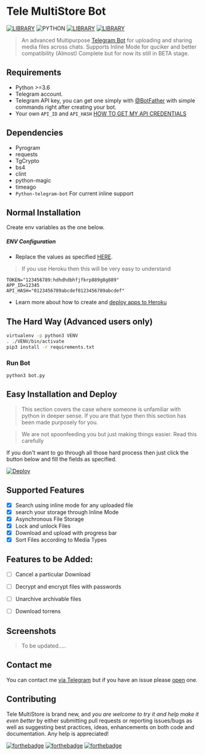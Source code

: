 
# Tele MultiStore Bot
[![LIBRARY](https://img.shields.io/badge/Advanced%20Multipurpose%20Telegram%20Store%20Bot-V0.05-red.svg)](https://docs.pyrogram.org)
![PYTHON](https://img.shields.io/badge/Python-%3E%3D3.5-8892bf.svg) [![LIBRARY](https://img.shields.io/badge/Telegram-Group-blue.svg)](https://telegram.me/bfas237botdevs) [![LIBRARY](https://img.shields.io/badge/IRC-Channel-36ade1.svg)](https://telegram.me/https://webchat.freenode.net/?channels=##bfas237bots)



> An advanced Multipurpose [Telegram Bot](http://t.me/TeleMultiStoreBot) for uploading and sharing media files across chats. 
> Supports Inline Mode for quciker and better compatibility
> (Almost) Complete but for now its still in BETA stage.

Requirements
---------

* Python >=3.6
* Telegram account.
* Telegram API key, you can get one simply with [@BotFather](https://core.telegram.org/bots#botfather) with simple commands right after creating your bot.
* Your own `API_ID` and `API_HASH` [HOW TO GET MY API CREDENTIALS](https://docs.pyrogram.org)


Dependencies
---------
- Pyrogram 
- requests
- TgCrypto
- bs4
- clint
- python-magic
- timeago
- `Python-telegram-bot` For current inline support


Normal Installation
---------

Create env variables as the one below.

##### ENV Configuration

* Replace the values as specified [HERE](https://docs.pyrogram.org).

> If you use Heroku then this will be very easy to understand

```
TOKEN="123456789:hdhdhdbhfjfkrp889g8g889"
APP_ID=12345
API_HASH="0123456789abcdef0123456789abcdef"

```

* Learn more about how to create and [deploy apps to Heroku](https://devcenter.heroku.com/articles/git#for-a-new-heroku-app)


The Hard Way (Advanced users only)
---------

```sh
virtualenv -p python3 VENV
. ./VENV/bin/activate
pip3 install -r requirements.txt
```


### Run Bot

```
python3 bot.py

```


Easy Installation and Deploy
---------

> This section covers the case where someone is unfamiliar with python in deeper sense. If you are that type then this section has been made purposely for you.

> We are not spoonfeeding you but just making things easier. Read this carefully


If you don't want to go through all those hard process then just click the button below and fill the fields as specified.

[![Deploy](https://www.herokucdn.com/deploy/button.svg)](https://heroku.com/deploy?template=https://github.com/monu875/TeleMultiStorebot/tree/glitch)


## Supported Features 


- [x] Search using inline mode for any uploaded file
- [x] search your storage through Inline Mode
- [x] Asynchronous File Storage
- [x] Lock and unlock Files
- [x] Download and upload with progress bar
- [x] Sort Files according to Media Types

## Features to be Added:

- [ ] Cancel a particular Download
- [ ] Decrypt and encrypt files with passwords
- [ ] Unarchive archivable files
- [ ] Download torrens



## Screenshots

> To be updated.....


Contact me
------------
You can contact me [via Telegram](https://telegram.me/bfaschat) but if you have an issue please [open](https://github.com/Bfaschat/TeleMultiStorebot/issues) one.


Contributing
------------

Tele MultiStore is brand new, and *you are welcome to try it and help make it even better* by either submitting pull requests or reporting issues/bugs as well as suggesting best practices, ideas, enhancements on both code and documentation. Any help is appreciated!



[![forthebadge](https://forthebadge.com/images/badges/built-with-love.svg)](https://github.com/Bfaschat/TeleMultiStorebot)
[![forthebadge](https://forthebadge.com/images/badges/for-you.svg)](https://github.com/Bfaschat/TeleMultiStorebot)
[![forthebadge](https://forthebadge.com/images/badges/made-with-python.svg)](https://github.com/Bfaschat/TeleMultiStorebot) 

